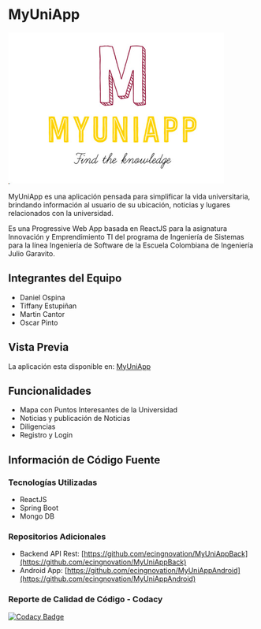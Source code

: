 # MyUniApp

![](src/logof.jpg)

MyUniApp es una aplicación pensada para simplificar la vida universitaria, brindando información al usuario de su ubicación, noticias y lugares relacionados con la universidad.

Es una Progressive Web App basada en ReactJS para la asignatura Innovación y Emprendimiento TI del programa de Ingeniería de Sistemas para la línea Ingeniería de Software de la Escuela Colombiana de Ingeniería Julio Garavito.

## Integrantes del Equipo

-   Daniel Ospina
-   Tiffany Estupiñan
-   Martin Cantor
-   Oscar Pinto

## Vista Previa

La aplicación esta disponible en: [MyUniApp](https://myuniapp-eci.firebaseapp.com/)

## Funcionalidades

-   Mapa con Puntos Interesantes de la Universidad
-   Noticias y publicación de Noticias
-   Diligencias
-   Registro y Login

## Información de Código Fuente

### Tecnologías Utilizadas

-   ReactJS
-   Spring Boot
-   Mongo DB

### Repositorios Adicionales

-   Backend API Rest: [https://github.com/ecingnovation/MyUniAppBack](https://github.com/ecingnovation/MyUniAppBack)
-   Android App: [https://github.com/ecingnovation/MyUniAppAndroid](https://github.com/ecingnovation/MyUniAppAndroid)

### Reporte de Calidad de Código - Codacy

[![Codacy Badge](https://api.codacy.com/project/badge/Grade/d284724bb4384ff0abd1797479af7916)](https://app.codacy.com/app/TheBaphomet666/MyUniApp2?utm_source=github.com&utm_medium=referral&utm_content=ecingnovation/MyUniApp2&utm_campaign=Badge_Grade_Dashboard)
